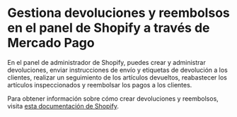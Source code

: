 # Gestiona devoluciones y reembolsos en el panel de Shopify a través de Mercado Pago

En el panel de administrador de Shopify, puedes crear y administrar devoluciones, enviar instrucciones de envío y etiquetas de devolución a los clientes, realizar un seguimiento de los artículos devueltos, reabastecer los artículos inspeccionados y reembolsar los pagos a los clientes.

Para obtener información sobre cómo crear devoluciones y reembolsos, visita [esta documentación de Shopify](https://help.shopify.com/en-US/manual/orders/refund-cancel-order).
